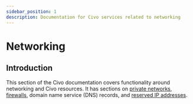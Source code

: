 ```yaml
---
sidebar_position: 1
description: Documentation for Civo services related to networking
---
```

# Networking 

## Introduction

This section of the Civo documentation covers functionality around networking and Civo resources. It has sections on [private networks](private-networks.md), [firewalls](firewalls.md), domain name service (DNS) records, and [reserved IP addresses](reserved-ip.md).
